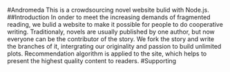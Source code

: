 #Andromeda
This is a crowdsourcing novel website bulid with Node.js.
##Introduction
In onder to meet the increasing demands of fragmented reading, we bulid a website to make it possible for people to do cooperative writing. Traditionaly, novels are usually published by one author, but now everyone can be the contributor of the story. We fork the story and write the branches of it, intergrating our originality and passion to build unlimited plots. Recommendation algorithm is applied to the site, which helps to present the highest quality content to readers.
#Supporting
